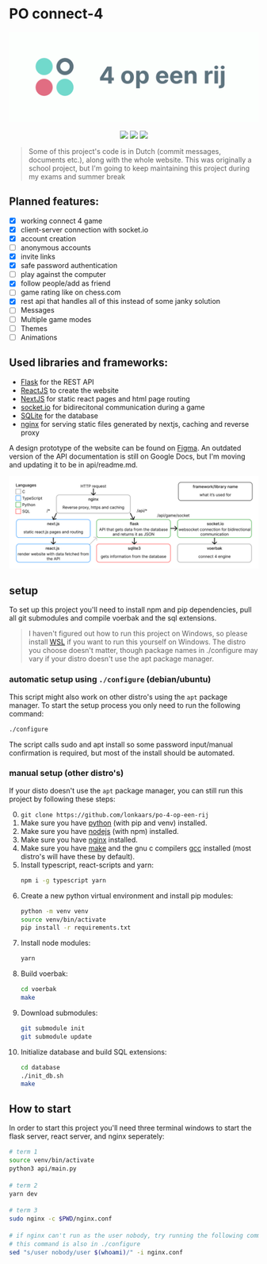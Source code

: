 # PO connect-4

![](./banner.png)

<p align="center">
<img src="https://img.shields.io/github/license/lonkaars/po-4-op-een-rij"/>
<img src="https://img.shields.io/github/languages/count/lonkaars/po-4-op-een-rij"/>
<img src="https://img.shields.io/static/v1?label=platform&message=linux"/>
</p>

> Some of this project's code is in Dutch (commit messages, documents etc.),
along with the whole website. This was originally a school project, but I'm
going to keep maintaining this project during my exams and summer break

## Planned features:

- [x] working connect 4 game
- [x] client-server connection with socket.io
- [x] account creation
- [ ] anonymous accounts
- [x] invite links
- [x] safe password authentication
- [ ] play against the computer
- [x] follow people/add as friend
- [ ] game rating like on chess.com
- [x] rest api that handles all of this instead of some janky solution
- [ ] Messages
- [ ] Multiple game modes
- [ ] Themes
- [ ] Animations

## Used libraries and frameworks:

- [Flask](https://flask.palletsprojects.com/) for the REST API
- [ReactJS](https://reactjs.org/) to create the website
- [NextJS](https://nextjs.org/) for static react pages and html page routing
- [socket.io](https://socket.io/) for bidirecitonal communication during a game
- [SQLite](https://sqlite.org/index.html) for the database
- [nginx](https://nginx.org/en/) for serving static files generated by nextjs, caching and reverse proxy

A design prototype of the website can be found on
[Figma](https://www.figma.com/file/rTciVQApAe6cwrH1Prl5Wn/4-op-een-rij?node-id=0%3A1).
An outdated version of the API documentation is still on Google Docs, but I'm
moving and updating it to be in api/readme.md.

![](./diagram.png)

## setup

To set up this project you'll need to install npm and pip dependencies, pull
all git submodules and compile voerbak and the sql extensions.

> I haven't figured out how to run this project on Windows, so please install
> [WSL](https://docs.microsoft.com/en-us/windows/wsl/install-win10) if you want
> to run this yourself on Windows. The distro you choose doesn't matter, though
> package names in ./configure may vary if your distro doesn't use the apt
> package manager.

### automatic setup using `./configure` (debian/ubuntu)

This script might also work on other distro's using the `apt` package manager.
To start the setup process you only need to run the following command:

```sh
./configure
```

The script calls sudo and apt install so some password input/manual
confirmation is required, but most of the install should be automated.

### manual setup (other distro's)

If your disto doesn't use the `apt` package manager, you can still run this
project by following these steps:

0. `git clone https://github.com/lonkaars/po-4-op-een-rij`
1. Make sure you have [python](https://python.org/downloads) (with pip and venv) installed.
2. Make sure you have [nodejs](https://nodejs.org/en/download) (with npm) installed.
3. Make sure you have [nginx](https://nginx.org/en/) installed.
4. Make sure you have [make](https://www.gnu.org/software/make/) and the gnu c compilers [gcc](https://gcc.gnu.org/) installed (most distro's will have these by default).
5. Install typescript, react-scripts and yarn:
	```sh
	npm i -g typescript yarn
	```
6. Create a new python virtual environment and install pip modules:
	```sh
	python -m venv venv
	source venv/bin/activate
	pip install -r requirements.txt
	```
7. Install node modules:
	```sh
	yarn
	```
8. Build voerbak:
	```sh
	cd voerbak
	make
	```
9. Download submodules:
	```sh
	git submodule init
	git submodule update
	```
10. Initialize database and build SQL extensions:
	```sh
	cd database
	./init_db.sh
	make
	```

## How to start

In order to start this project you'll need three terminal windows to start the
flask server, react server, and nginx seperately:

```sh
# term 1
source venv/bin/activate
python3 api/main.py

# term 2
yarn dev

# term 3
sudo nginx -c $PWD/nginx.conf

# if nginx can't run as the user nobody, try running the following command and restart nginx:
# this command is also in ./configure
sed "s/user nobody/user $(whoami)/" -i nginx.conf
```

